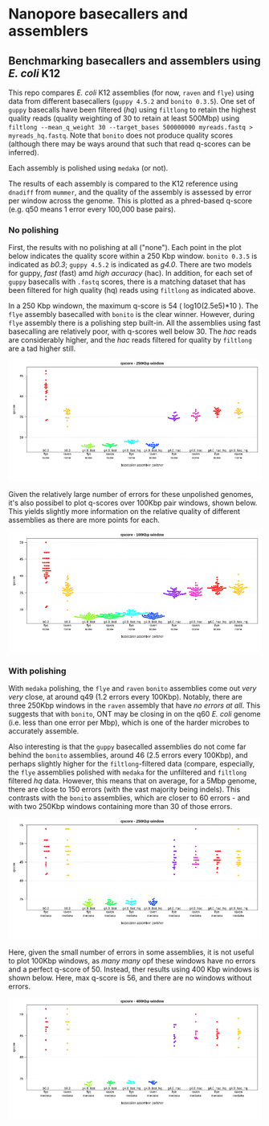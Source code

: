 # Nanopore basecallers and assemblers
## Benchmarking basecallers and assemblers using *E. coli* K12

This repo compares *E. coli* K12 assemblies (for now, `raven` and `flye`) 
using data from different basecallers (`guppy 4.5.2` and `bonito 0.3.5`). One set of `guppy` 
basecalls have been filtered (*hq*) using `filtlong` to retain the highest quality 
reads (quality weighting of 30 to retain at least 500Mbp) using `filtlong --mean_q_weight 30 --target_bases 500000000 myreads.fastq > myreads_hq.fastq`.
Note that `bonito` does not produce quality scores (although there may be ways around that such that read q-scores can be inferred).

Each assembly is polished using `medaka` (or not).

The results of each assembly is compared to the K12 reference using `dnadiff` from `mummer`, 
and the quality of the assembly is assessed by
error per window across the genome. This is plotted as a phred-based q-score (e.g. q50 means 1 error every 100,000 base pairs).

### No polishing
First, the results with no polishing at all ("none"). Each point in the plot 
below indicates the quality score within a 250 Kbp window. `bonito 0.3.5` is indicated as *b0.3*; `guppy 4.5.2` is indicated as *g4.0*. There are two 
models for guppy, *fast* (fast) amd *high accuracy* (hac). In addition, for each set of `guppy` basecalls with `.fastq` scores, there is a matching dataset
that has been filtered for high quality (hq) reads using `filtlong` as indicated above.

In a 250 Kbp windown, the maximum q-score is 54 ( log10(2.5e5)\*10 ). The `flye` assembly basecalled with `bonito` is 
the clear winner. However, during `flye` assembly there is a polishing step built-in.
All the assemblies using fast basecalling are relatively poor, with q-scores well below 30. The *hac* reads 
are considerably higher, and the *hac* reads filtered for quality by `filtlong` are a tad higher still.

![beeswarm_K12](figures/quals_beeswarm_none_250Kbp.png)

Given the relatively large number of errors for these unpolished genomes, it's also possibel to plot
q-scores over 100Kbp pair windows, shown below. This yields slightly more information on the relative 
quality of different assemblies as there are more points for each.

![beeswarm_K12](figures/quals_beeswarm_none_100Kbp.png)

### With polishing
With `medaka` polishing, the `flye` and `raven` `bonito` assemblies come out *very very* close, at around q49 (1.2 errors every 100Kbp). Notably, there are three 250Kbp windows in 
the `raven` assembly that have *no errors at all*. This suggests that with `bonito`, ONT may be closing in on the q60 *E. coli* genome (i.e. 
less than one error per Mbp), which is one of the harder microbes to accurately assemble. 

Also interesting is that the `guppy` basecalled assemblies do not come far behind the `bonito` assemblies, around 46 (2.5 errors every 100Kbp),
and perhaps slightly higher for the `filtlong`-filtered data (compare, especially, the `flye` assemblies polished with `medaka` for the 
unfiltered and `filtlong` filtered 
*hq* data. However, this 
means that on average, for a 5Mbp genome, there are close to 150 errors (with the vast majority being indels). 
This contrasts with the `bonito` assemblies, which are closer to 60 errors - and with two 250Kbp windows containing more than 30 of those errors.

![beeswarm_K12](figures/quals_beeswarm_medaka_250Kbp.png)

Here, given the small number of errors in some assemblies, it is not useful to plot 100Kbp windows, as *many many* opf these windows have no errors and a perfect q-score of 50. Instead, ther results using 400 Kbp windows is shown below. Here, max q-score is 56, and there are no windows without errors.

![beeswarm_K12](figures/quals_beeswarm_medaka_400Kbp.png)
